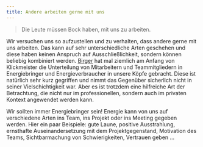 ```yaml
---
title: Andere arbeiten gerne mit uns
---
```


> Die Leute müssen Bock haben, mit uns zu arbeiten.

Wir versuchen uns so aufzustellen und zu verhalten, dass andere gerne mit uns arbeiten. Das kann auf sehr unterschiedliche Arten geschehen und diese haben keinen Anspruch auf Ausschließlichkeit, sondern können beliebig kombiniert werden. [Birger](https://marjorie-wiki.de/wiki/Birger_Schäfermeier) hat mal ziemlich am Anfang von Klickmeister die Unterteilung von Mitarbeitern und Teammitgliedern in Energiebringer und Energieverbraucher in unsere Köpfe gebracht. Diese ist natürlich sehr kurz gegriffen und nimmt das Gegenüber sicherlich nicht in seiner Vielschichtigkeit war. Aber es ist trotzdem eine hilfreiche Art der Betrachtung, die nicht nur im professionellen, sondern auch im privaten Kontext angewendet werden kann. 

Wir sollten immer Energiebringer sein! Energie kann von uns auf verschiedene Arten ins Team, ins Projekt oder ins Meeting gegeben werden. Hier ein paar Beispiele: gute Laune, positive Ausstrahlung, ernsthafte Auseinandersetzung mit dem Projektgegenstand, Motivation des Teams, Sichtbarmachung von Schwierigkeiten, Vertrauen geben …

